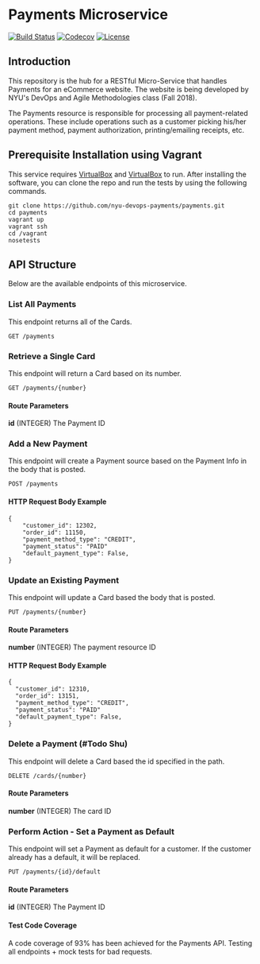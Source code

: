 # Payments Microservice

[![Build Status](https://travis-ci.org/nyu-devops-payments/payments.svg?branch=master)](https://travis-ci.org/nyu-devops-payments/payments)
[![Codecov](https://codecov.io/gh/nyu-devops-payments/payments/branch/master/graph/badge.svg)](https://codecov.io/gh/nyu-devops-payments/payments/branch/master/graph/badge.svg)
[![License](https://img.shields.io/badge/License-Apache%202.0-blue.svg)](https://opensource.org/licenses/Apache-2.0)

## Introduction

This repository is the hub for a RESTful Micro-Service that handles Payments for an eCommerce website.
The website is being developed by NYU's DevOps and Agile Methodologies class (Fall 2018).

The Payments resource is responsible for processing all payment-related operations. These include operations such as a customer picking his/her payment method, payment authorization, printing/emailing receipts, etc.

## Prerequisite Installation using Vagrant

This service requires [VirtualBox](https://www.virtualbox.org/) and [VirtualBox](https://www.virtualbox.org/) to run. After installing the software, you can clone the repo and run the tests by using the following commands.

    git clone https://github.com/nyu-devops-payments/payments.git
    cd payments
    vagrant up
    vagrant ssh
    cd /vagrant
    nosetests


## API Structure

Below are the available endpoints of this microservice.

### List All Payments
This endpoint returns all of the Cards.

    GET /payments

### Retrieve a Single Card
This endpoint will return a Card based on its number.

    GET /payments/{number}

#### Route Parameters

**id** (INTEGER) The Payment ID

### Add a New Payment
This endpoint will create a Payment source based on the Payment Info in the body that is posted.

    POST /payments

#### HTTP Request Body Example
    {
        "customer_id": 12302,
        "order_id": 11150,
        "payment_method_type": "CREDIT",
        "payment_status": "PAID"
        "default_payment_type": False,
    }


### Update an Existing Payment
This endpoint will update a Card based the body that is posted.

    PUT /payments/{number}

#### Route Parameters

**number** (INTEGER) The payment resource ID

#### HTTP Request Body Example

    {
      "customer_id": 12310,
      "order_id": 13151,
      "payment_method_type": "CREDIT",
      "payment_status": "PAID"
      "default_payment_type": False,
    }

### Delete a Payment  (#Todo Shu)
This endpoint will delete a Card based the id specified in the path.

    DELETE /cards/{number}

#### Route Parameters

**number** (INTEGER) The card ID


### Perform Action - Set a Payment as Default
This endpoint will set a Payment as default for a customer. If the customer already has a default, it will be replaced.

    PUT /payments/{id}/default

#### Route Parameters

**id** (INTEGER) The Payment ID


#### Test Code Coverage
A code coverage of 93% has been achieved for the Payments API. Testing all endpoints + mock tests for bad requests.
